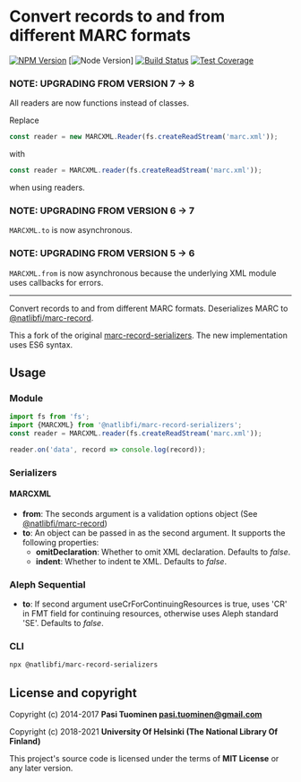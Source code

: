 # Convert records to and from different MARC formats 
[![NPM Version](https://img.shields.io/npm/v/@natlibfi/marc-record-serializers.svg)](https://npmjs.org/package/@natlibfi/marc-record-serializers)
[![Node Version](https://img.shields.io/node/v/@natlibfi/marc-record-serializers.svg)]
[![Build Status](https://travis-ci.org/NatLibFi/marc-record-serializers.svg)](https://travis-ci.org/NatLibFi/marc-record-serializers)
[![Test Coverage](https://codeclimate.com/github/NatLibFi/marc-record-serializers/badges/coverage.svg)](https://codeclimate.com/github/NatLibFi/marc-record-serializers/coverage)

### NOTE: UPGRADING FROM VERSION 7 -> 8
All readers are now functions instead of classes.

Replace
```js
const reader = new MARCXML.Reader(fs.createReadStream('marc.xml'));
```
with

```js
const reader = MARCXML.reader(fs.createReadStream('marc.xml'));
```

when using readers.

### NOTE: UPGRADING FROM VERSION 6 -> 7
`MARCXML.to` is now asynchronous.

### NOTE: UPGRADING FROM VERSION 5 -> 6
`MARCXML.from` is now asynchronous because the underlying XML module uses callbacks for errors.

---

Convert records to and from different MARC formats. Deserializes MARC to [@natlibfi/marc-record](https://github.com/natlibfi/marc-record-js).

This a fork of the original [marc-record-serializers](https://github.com/petuomin/marc-record-serializers). The new implementation uses ES6 syntax.

## Usage
### Module
```js
import fs from 'fs';
import {MARCXML} from '@natlibfi/marc-record-serializers';
const reader = MARCXML.reader(fs.createReadStream('marc.xml'));

reader.on('data', record => console.log(record));
```
### Serializers
#### MARCXML
- **from**: The seconds argument is a validation options object (See [@natlibfi/marc-record](https://www.npmjs.com/package/@natlibfi/marc-record))
- **to**: An object can be passed in as the second argument. It supports the following properties:
  - **omitDeclaration**: Whether to omit XML declaration. Defaults to *false*.
  - **indent**: Whether to indent te XML. Defaults to *false*.

### Aleph Sequential
- **to**: If second argument useCrForContinuingResources is true, uses 'CR' in FMT field for continuing resources, otherwise uses Aleph standard 'SE'. Defaults to *false*.

### CLI
```sh
npx @natlibfi/marc-record-serializers
```

## License and copyright

Copyright (c) 2014-2017 **Pasi Tuominen <pasi.tuominen@gmail.com>**

Copyright (c) 2018-2021 **University Of Helsinki (The National Library Of Finland)**

This project's source code is licensed under the terms of **MIT License** or any later version.
